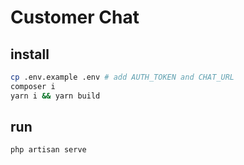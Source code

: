 # Customer Chat

## install

```bash
cp .env.example .env # add AUTH_TOKEN and CHAT_URL
composer i
yarn i && yarn build
```

## run

```bash
php artisan serve
```
